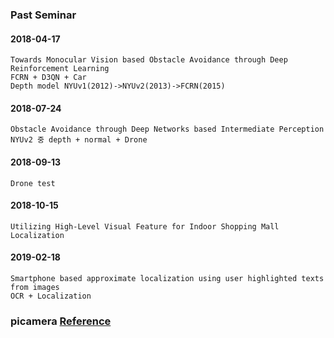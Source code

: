 ### Past Seminar
#### 2018-04-17
```
Towards Monocular Vision based Obstacle Avoidance through Deep Reinforcement Learning
FCRN + D3QN + Car
Depth model NYUv1(2012)->NYUv2(2013)->FCRN(2015)
```

#### 2018-07-24
```
Obstacle Avoidance through Deep Networks based Intermediate Perception
NYUv2 중 depth + normal + Drone
```

#### 2018-09-13
```
Drone test
```

#### 2018-10-15
```
Utilizing High-Level Visual Feature for Indoor Shopping Mall Localization
```
#### 2019-02-18
```
Smartphone based approximate localization using user highlighted texts from images
OCR + Localization
```
### picamera [Reference](https://projects.raspberrypi.org/en/projects/getting-started-with-picamera)
